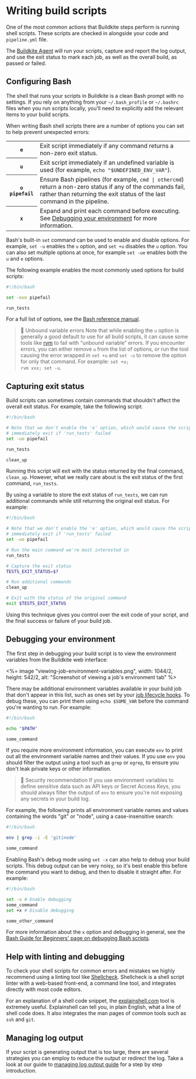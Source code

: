 # Writing build scripts

One of the most common actions that Buildkite steps perform is running shell scripts. These scripts are checked in alongside your code and `pipeline.yml` file.

The [Buildkite Agent](/docs/agent/v3) will run your scripts, capture and report the log output, and use the exit status to mark each job, as well as the overall build, as passed or failed.

## Configuring Bash

The shell that runs your scripts in Buildkite is a clean Bash prompt with no settings. If you rely on anything from your `~/.bash_profile` or `~/.bashrc` files when you run scripts locally, you'll need to explicitly add the relevant items to your build scripts.

When writing Bash shell scripts there are a number of options you can set to help prevent unexpected errors:

<table>
  <tbody>
  <tr>
    <th><code>e</code></th>
    <td>Exit script immediately if any command returns a non-zero exit status.</td>
  </tr>
  <tr>
    <th><code>u</code></th>
    <td>Exit script immediately if an undefined variable is used (for example, <code>echo "$UNDEFINED_ENV_VAR"</code>).</td>
  </tr>
  <tr>
    <th><code>o pipefail</code></th>
    <td>Ensure Bash pipelines (for example, <code>cmd | othercmd</code>) return a non-zero status if any of the commands fail, rather than returning the exit status of the last command in the pipeline.</td>
  </tr>
  <tr>
    <th><code>x</code></th>
    <td>Expand and print each command before executing. See <a href="/docs/builds/writing-build-scripts#debugging-your-environment">Debugging your environment</a> for more information. </td>
  </tr>
  </tbody>
</table>

Bash's built-in `set` command can be used to enable and disable options. For example, `set -u` enables the `u` option, and `set +u` disables the `u` option. You can also set multiple options at once, for example `set -ue` enables both the `u` and `e` options.

The following example enables the most commonly used options for build scripts:

```bash
#!/bin/bash

set -euo pipefail

run_tests
```

For a full list of options, see the [Bash reference manual](https://www.gnu.org/software/bash/manual/html_node/The-Set-Builtin.html).

> 🚧 Unbound variable errors
> Note that while enabling the <code>u</code> option is generally a good default to use for all build scripts, it can cause some tools like <a href="https://rvm.io">rvm</a> to fail with “unbound variable” errors. If you encounter errors, you can either remove <code>u</code> from the list of options, or run the tool causing the error wrapped in <code>set +u</code> and <code>set -u</code> to remove the option for only that command. For example: <code>set +u; rvm xxx; set -u</code>.

## Capturing exit status

Build scripts can sometimes contain commands that shouldn't affect the overall exit status. For example, take the following script:

```bash
#!/bin/bash

# Note that we don't enable the 'e' option, which would cause the script to
# immediately exit if 'run_tests' failed
set -uo pipefail

run_tests

clean_up
```

Running this script will exit with the status returned by the final command, `clean_up`. However, what we really care about is the exit status of the first command, `run_tests`.

By using a variable to store the exit status of `run_tests`, we can run additional commands while still returning the original exit status. For example:

```bash
#!/bin/bash

# Note that we don't enable the 'e' option, which would cause the script to
# immediately exit if 'run_tests' failed
set -uo pipefail

# Run the main command we're most interested in
run_tests

# Capture the exit status
TESTS_EXIT_STATUS=$?

# Run additional commands
clean_up

# Exit with the status of the original command
exit $TESTS_EXIT_STATUS
```

Using this technique gives you control over the exit code of your script, and the final success or failure of your build job.

## Debugging your environment

The first step in debugging your build script is to view the environment variables from the Buildkite web interface:

<%= image "viewing-job-environment-variables.png", width: 1044/2, height: 542/2, alt: "Screenshot of viewing a job's environment tab" %>

There may be additional environment variables available in your build job that
don't appear in this list, such as ones set by your
[job lifecycle hooks](/docs/agent/v3/hooks#job-lifecycle-hooks).
To debug these, you can print them using `echo $SOME_VAR` before the command
you're wanting to run. For example:

```bash
#!/bin/bash

echo "$PATH"

some_command
```

If you require more environment information, you can execute `env` to print out all the environment variable names and their values. If you use `env` you should filter the output using a tool such as `grep` or `egrep`, to ensure you don't leak private keys or other information.

> 🚧 Security recommendation
> If you use environment variables to define sensitive data such as API keys or Secret Access Keys, you should always filter the output of <code>env</code> to ensure you're not exposing any secrets in your build log.

For example, the following prints all environment variable names and values containing the words "git" or "node", using a case-insensitive search:

```bash
#!/bin/bash

env | grep -i -E 'git|node'

some_command
```

Enabling Bash's debug mode using `set -x` can also help to debug your build scripts. This debug output can be very noisy, so it's best enable this before the command you want to debug, and then to disable it straight after. For example:

```bash
#!/bin/bash

set -x # Enable debugging
some_command
set +x # Disable debugging

some_other_command
```

For more information about the `x` option and debugging in general, see the [Bash Guide for Beginners' page on debugging Bash scripts](http://tldp.org/LDP/Bash-Beginners-Guide/html/sect_02_03.html).

## Help with linting and debugging

To check your shell scripts for common errors and mistakes we highly recommend using a linting tool like [Shellcheck](http://www.shellcheck.net). Shellcheck is a shell script linter with a web-based front-end, a command line tool, and integrates directly with most code editors.

<!--alex ignore gals-man -->

For an explanation of a shell code snippet, the [explainshell.com](http://explainshell.com) tool is extremely useful. Explainshell can tell you, in plain English, what a line of shell code does. It also integrates the man pages of common tools such as `ssh` and `git`.

## Managing log output

If your script is generating output that is too large, there are several strategies you can employ to reduce the output or redirect the log. Take a look at our guide to [managing log output guide](/docs/builds/managing-log-output) for a step by step introduction.
